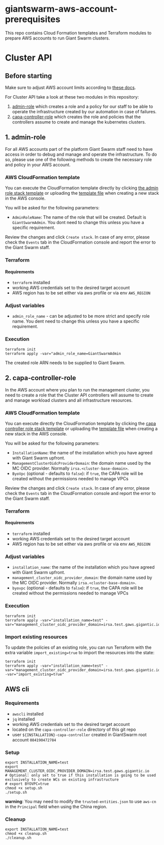 # giantswarm-aws-account-prerequisites

This repo contains Cloud Formation templates and Terraform modules to prepare AWS accounts to run Giant Swarm clusters.

# Cluster API

## Before starting

Make sure to adjust AWS account limits according to [these docs](https://docs.giantswarm.io/getting-started/cloud-provider-accounts/cluster-api/aws/#limits).

For Cluster API take a look at these two modules in this repository:

1. [admin-role](./admin-role) which creates a role and a policy for our staff to be able to operate the infrastructure created by our automation in case of failures.
2. [capa-controller-role](./capa-controller-role) which creates the role and policies that the controllers assume to create and manage the kubernetes clusters.

## 1. admin-role

For all AWS accounts part of the platform  Giant Swarm staff need to have access in order to debug and
manage and operate the infrastructure. To do so, please use one of the following methods to create the necessary role and policy in your AWS account.

### AWS CloudFormation template

You can execute the CloudFormation template directly by clicking [the admin role stack template](https://eu-central-1.console.aws.amazon.com/cloudformation/home?region=eu-central-1#/stacks/quickcreate?templateURL=https://cf-templates-giantswarm.s3.eu-central-1.amazonaws.com/admin-role/cloud-formation-template.yaml&stackName=GiantSwarmAdminRoleBootstrap&&param_AdminRoleName=GiantSwarmAdmin) or uploading the [template file](./admin-role/cloud-formation-template.yaml) when creating a new stack in the AWS console.

You will be asked for the following parameters:

- `AdminRoleName`: The name of the role that will be created. Default is `GiantSwarmAdmin`. You dont need to change this unless you have a specific requirement.

Review the changes and click `Create stack`. In case of any error, please check the `Events` tab in the CloudFormation console and report the error to the Giant Swarm staff.

### Terraform

#### Requirements

- `terraform` installed
- working AWS credentials set to the desired target account
- AWS region has to be set  either via aws profile or via env `AWS_REGION`

### Adjust variables

- `admin_role_name` - can be adjusted to be more strict and specify role name. You dent need to change this unless you have a specific requirement.

### Execution

```
terraform init
terraform apply -var="admin_role_name=GiantSwarmAdmin
```

The created role ARN needs to be supplied to Giant Swarm.

## 2. capa-controller-role

In the AWS account where you plan to run the management cluster, you need to create a role that the Cluster API controllers will assume to create and manage workload clusters and all infrastructure resources.

### AWS CloudFormation template

You can execute directly the CloudFormation template by clicking the [capa controller role stack template](https://eu-central-1.console.aws.amazon.com/cloudformation/home?region=eu-central-1#/stacks/quickcreate?templateURL=https://cf-templates-giantswarm.s3.eu-central-1.amazonaws.com/capa-controller-role/cloud-formation-template.yaml&stackName=CAPAControllerRoleBootstrap&param_InstallationName=CHANGE_THIS_FOR_THE_INSTALLATION_NAME&param_ManagementClusterOidcProviderDomain=MANAGEMENT_CLUSTER_OIDC_PROVIDER_DOMAIN) or uploading the [template file](./capa-controller-role/cloud-formation-template.yaml) when creating a new stack in the AWS console.

You will be asked for the following parameters:

- `InstallationName`: the name of the installation which you have agreed with Giant Swarm upfront.
- `ManagementClusterOidcProviderDomain`: the domain name used by the MC OIDC provider. Normally `irsa.<cluster-base-domain>`.
- `ByoVpc` (optional - defaults to `false`): if `true`, the CAPA role will be created without the permissions needed to manage VPCs

Review the changes and click `Create stack`. In case of any error, please check the `Events` tab in the CloudFormation console and report the error to the Giant Swarm staff.

### Terraform

#### Requirements

- `terraform` installed
- working AWS credentials set to the desired target account
- AWS region has to be set  either via aws profile or via env `AWS_REGION`

### Adjust variables

- `installation_name`: the name of the installation which you have agreed with Giant Swarm upfront.
- `management_cluster_oidc_provider_domain`: the domain name used by the MC OIDC provider. Normally `irsa.<cluster-base-domain>`.
- `byovpc` (optional - defaults to `false`): if `true`, the CAPA role will be created without the permissions needed to manage VPCs

### Execution

```
terraform init
terraform apply -var="installation_name=test" -var="management_cluster_oidc_provider_domain=irsa.test.gaws.gigantic.io"
```

### Import existing resources

To update the policies of an existing role, you can run Terraform with the extra variable `import_existing=true` to import the resources into the state:

```
terraform init
terraform apply -var="installation_name=test" -var="management_cluster_oidc_provider_domain=irsa.test.gaws.gigantic.io" -var="import_existing=true"
```

## AWS cli

### Requirements

- `awscli` installed
- `jq` installed
- working AWS credentials set to the desired target account
- located on the `capa-controller-role` directory of this git repo
- user `${INSTALLATION}-capa-controller` created in GiantSwarm root account `084190472784`

### Setup

```
export INSTALLATION_NAME=test
export MANAGEMENT_CLUSTER_OIDC_PROVIDER_DOMAIN=irsa.test.gaws.gigantic.io
# Optional: only set to true if this installation is going to be used exclusively to create WCs on existing infrastructure
# export BYOVPC=true
chmod +x setup.sh
./setup.sh
```

__warning__: You may need to modify the `trusted-entities.json` to use `aws-cn` in the `Principal` field when using the China region.

### Cleanup

```
export INSTALLATION_NAME=test
chmod +x cleanup.sh
./cleanup.sh
```

